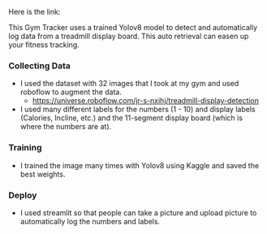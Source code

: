 Here is the link: 

This Gym Tracker uses a trained Yolov8 model to detect and automatically log data from a treadmill display board. This auto retrieval can easen up your fitness tracking.

### Collecting Data
- I used the dataset with 32 images that I took at my gym and used roboflow to augment the data. 
    - https://universe.roboflow.com/jr-s-nxihj/treadmill-display-detection 
- I used many different labels for the numbers (1 - 10) and display labels (Calories, Incline, etc.) and the 11-segment display board (which is where the numbers are at).

### Training 
- I trained the image many times with Yolov8 using Kaggle and saved the best weights.

### Deploy
- I used streamlit so that people can take a picture and upload picture to automatically log the numbers and labels. 